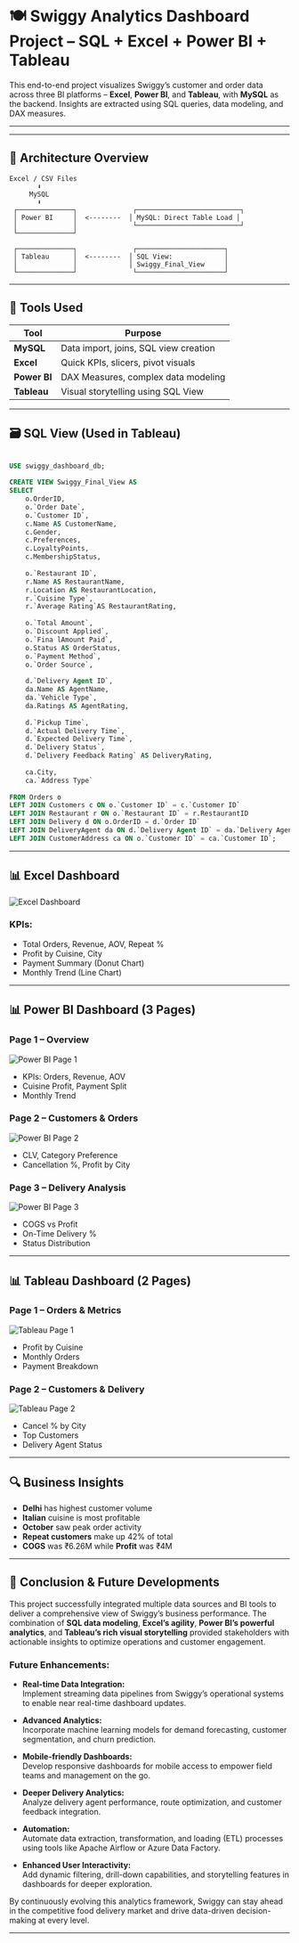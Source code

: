 # 🍽️ Swiggy Analytics Dashboard Project – SQL + Excel + Power BI + Tableau

This end-to-end project visualizes Swiggy’s customer and order data across three BI platforms – **Excel**, **Power BI**, and **Tableau**, with **MySQL** as the backend. Insights are extracted using SQL queries, data modeling, and DAX measures.

---

---


## 🧱 Architecture Overview

```plaintext
Excel / CSV Files
       ⬇
     MySQL
       ⬇
 ┌──────────────┐              ┌──────────────────────────┐
 │ Power BI     │  <--------  │ MySQL: Direct Table Load │
 │              │              └──────────────────────────┘
 └──────────────┘

 ┌──────────────┐              ┌──────────────────────┐
 │ Tableau      │  <--------  │ SQL View:             │
 │              │             │ Swiggy_Final_View     │
 └──────────────┘              └──────────────────────┘
````

---

## 🧰 Tools Used

| Tool         | Purpose                               |
| ------------ | ------------------------------------- |
| **MySQL**    | Data import, joins, SQL view creation |
| **Excel**    | Quick KPIs, slicers, pivot visuals    |
| **Power BI** | DAX Measures, complex data modeling   |
| **Tableau**  | Visual storytelling using SQL View    |

---

## 🗃️ SQL View (Used in Tableau)

```sql

USE swiggy_dashboard_db;

CREATE VIEW Swiggy_Final_View AS
SELECT 
    o.OrderID,
    o.`Order Date`,
    o.`Customer ID`,
    c.Name AS CustomerName,
    c.Gender,
    c.Preferences,
    c.LoyaltyPoints,
    c.MembershipStatus,
    
    o.`Restaurant ID`,
    r.Name AS RestaurantName,
    r.Location AS RestaurantLocation,
    r.`Cuisine Type`,
    r.`Average Rating`AS RestaurantRating,
    
    o.`Total Amount`,
    o.`Discount Applied`,
    o.`Fina lAmount Paid`,
    o.Status AS OrderStatus,
    o.`Payment Method`,
    o.`Order Source`,
    
    d.`Delivery Agent ID`,
    da.Name AS AgentName,
    da.`Vehicle Type`,
    da.Ratings AS AgentRating,
    
    d.`Pickup Time`,
    d.`Actual Delivery Time`,
    d.`Expected Delivery Time`,
    d.`Delivery Status`,
    d.`Delivery Feedback Rating` AS DeliveryRating,
    
    ca.City,
    ca.`Address Type`
    
FROM Orders o
LEFT JOIN Customers c ON o.`Customer ID` = c.`Customer ID`
LEFT JOIN Restaurant r ON o.`Restaurant ID` = r.RestaurantID
LEFT JOIN Delivery d ON o.OrderID = d.`Order ID`
LEFT JOIN DeliveryAgent da ON d.`Delivery Agent ID` = da.`Delivery AgentID`
LEFT JOIN CustomerAddress ca ON o.`Customer ID` = ca.`Customer ID`;

```

---

## 📊 Excel Dashboard

![Excel Dashboard](screenshots/excel_dashboard.png)

### KPIs:

* Total Orders, Revenue, AOV, Repeat %
* Profit by Cuisine, City
* Payment Summary (Donut Chart)
* Monthly Trend (Line Chart)

---

## 📊 Power BI Dashboard (3 Pages)

### Page 1 – Overview

![Power BI Page 1](screenshots/powerbi_dashboard_page1.png)

* KPIs: Orders, Revenue, AOV
* Cuisine Profit, Payment Split
* Monthly Trend

### Page 2 – Customers & Orders

![Power BI Page 2](screenshots/powerbi_dashboard_page2.png)

* CLV, Category Preference
* Cancellation %, Profit by City

### Page 3 – Delivery Analysis

![Power BI Page 3](screenshots/powerbi_dashboard_page3.png)

* COGS vs Profit
* On-Time Delivery %
* Status Distribution

---

## 📊 Tableau Dashboard (2 Pages)

### Page 1 – Orders & Metrics

![Tableau Page 1](screenshots/tableau_dashboard_page1.png)

* Profit by Cuisine
* Monthly Orders
* Payment Breakdown

### Page 2 – Customers & Delivery

![Tableau Page 2](screenshots/tableau_dashboard_page2.png)

* Cancel % by City
* Top Customers
* Delivery Agent Status

---

## 🔍 Business Insights

* **Delhi** has highest customer volume
* **Italian** cuisine is most profitable
* **October** saw peak order activity
* **Repeat customers** make up 42% of total
* **COGS** was ₹6.26M while **Profit** was ₹4M

---

## 🚀 Conclusion & Future Developments

This project successfully integrated multiple data sources and BI tools to deliver a comprehensive view of Swiggy’s business performance. The combination of **SQL data modeling**, **Excel’s agility**, **Power BI’s powerful analytics**, and **Tableau’s rich visual storytelling** provided stakeholders with actionable insights to optimize operations and customer engagement.

### Future Enhancements:

- **Real-time Data Integration:**  
  Implement streaming data pipelines from Swiggy’s operational systems to enable near real-time dashboard updates.

- **Advanced Analytics:**  
  Incorporate machine learning models for demand forecasting, customer segmentation, and churn prediction.

- **Mobile-friendly Dashboards:**  
  Develop responsive dashboards for mobile access to empower field teams and management on the go.

- **Deeper Delivery Analytics:**  
  Analyze delivery agent performance, route optimization, and customer feedback integration.

- **Automation:**  
  Automate data extraction, transformation, and loading (ETL) processes using tools like Apache Airflow or Azure Data Factory.

- **Enhanced User Interactivity:**  
  Add dynamic filtering, drill-down capabilities, and storytelling features in dashboards for deeper exploration.

By continuously evolving this analytics framework, Swiggy can stay ahead in the competitive food delivery market and drive data-driven decision-making at every level.

---








